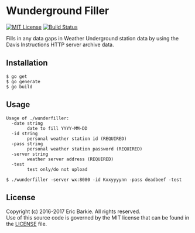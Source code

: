 # Wunderground Filler

[![MIT License](https://img.shields.io/badge/license-MIT-blue.svg?style=flat)](http://choosealicense.com/licenses/mit/)
[![Build Status](https://travis-ci.org/ebarkie/wunderfiller.svg?branch=master)](https://travis-ci.org/ebarkie/wunderfiller)

Fills in any data gaps in Weather Underground station data by using
the Davis Instructions HTTP server archive data.

## Installation

```
$ go get
$ go generate
$ go build
```

## Usage

```
Usage of ./wunderfiller:
  -date string
        date to fill YYYY-MM-DD
  -id string
        personal weather station id (REQUIRED)
  -pass string
        personal weather station password (REQUIRED)
  -server string
        weather server address (REQUIRED)
  -test
        test only/do not upload

$ ./wunderfiller -server wx:8080 -id Kxxyyyynn -pass deadbeef -test
```

## License

Copyright (c) 2016-2017 Eric Barkie. All rights reserved.  
Use of this source code is governed by the MIT license
that can be found in the [LICENSE](LICENSE) file.
